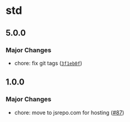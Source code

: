 # std

## 5.0.0
### Major Changes


- chore: fix git tags ([`3f1eb0f`](https://github.com/ieedan/std/commit/3f1eb0fd714afba51605139adfb78cc05b1cb007))

## 1.0.0
### Major Changes


- chore: move to jsrepo.com for hosting ([#87](https://github.com/ieedan/std/pull/87))
